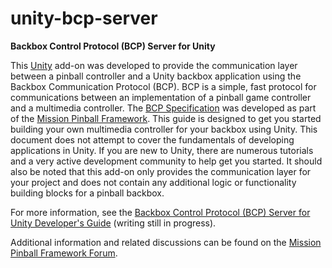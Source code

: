 # unity-bcp-server #

**Backbox Control Protocol (BCP) Server for Unity**

This [Unity](http://unity3d.com/) add-on was developed to provide the communication layer between a pinball controller and a Unity backbox application using the Backbox Communication Protocol (BCP).  BCP is a simple, fast protocol for communications between an implementation of a pinball game controller and a multimedia controller.  The [BCP Specification](https://missionpinball.com/docs/programming-guide/bcp1-0-spec/) was developed as part of the [Mission Pinball Framework](https://missionpinball.com).  This guide is designed to get you started building your own multimedia controller for your backbox using Unity.  This document does not attempt to cover the fundamentals of developing applications in Unity.  If you are new to Unity, there are numerous tutorials and a very active development community to help get you started.  It should also be noted that this add-on only provides the communication layer for your project and does not contain any additional logic or functionality building blocks for a pinball backbox.

For more information, see the [Backbox Control Protocol (BCP) Server for Unity Developer's Guide](Assets/BCP/Backbox%20Communication%20Protocol%20%28BCP%29%20Server%20for%20Unity%20-%20Deveoper%27s%20Guide.pdf) (writing still in progress).

Additional information and related discussions can be found on the [Mission Pinball Framework Forum](https://missionpinball.com/forum/).

